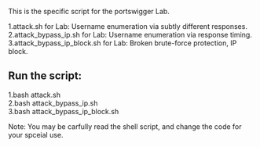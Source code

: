 This is the specific script for the portswigger Lab.

1.attack.sh for Lab: Username enumeration via subtly different responses.</br>
2.attack_bypass_ip.sh for Lab: Username enumeration via response timing.</br>
3.attack_bypass_ip_block.sh for Lab: Broken brute-force protection, IP block.</br>

## Run the script:
1.bash attack.sh</br>
2.bash attack_bypass_ip.sh</br>
3.bash attack_bypass_ip_block.sh</br>

Note:
You may be carfully read the shell script, and change the code for your spceial use.
